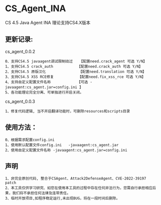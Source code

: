 # CS_Agent_INA
CS 4.5 Java Agent INA  理论支持CS4.X版本

## 更新记录:

cs_agent_0.0.2   

```
0、支持CS4.5 javaagent调试限制绕过   【配置need.crack_agent 可选 Y/N】
1、支持CS4.5 crack_auth           【配置need.crack_auth 可选 Y/N】
2、支持CS4.5 原版汉化               【配置need.translation 可选 Y/N】
3、支持CS4.5 XSS RCE修复           【配置need.fix_xss_rce 可选 Y/N】
4、支持自定义配置文件名称 		     【可选 -javaagent:cs_agent.jar=config.ini 】
5、各功能理论完全分离、可单独进行开启关闭。
```

cs_agent_0.0.3

```
1、修复代码逻辑, 当不开启翻译功能时，可删除resources和scripts目录
```

## 使用方法：

```
0、根据需求配置config.ini
1、使用默认配置文件config.ini   -javaagent:cs_agent.jar
2、使用自定义配置文件名称 -javaagent:cs_agent.jar=config.ini 
```

## 声明

```
1、非完全原创代码, 整合于CSAgent、Attack2DefenseAgent、CVE-2022-39197 patch
2、本工具仅供学习研究、如您在使用本工具的过程中存在任何非法行为，您需自行承担相应后果，我们将不承担任何法律及连带责任。
3、临时开放项目,如程序稳定运行,未出现BUG，将在一段时间后删除。
```

